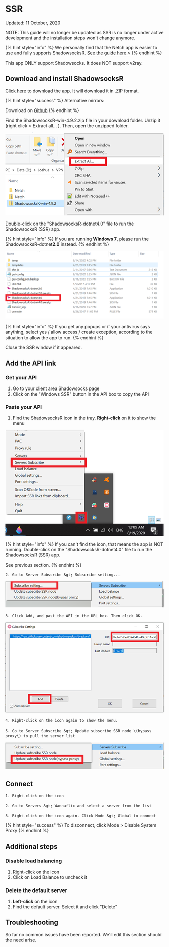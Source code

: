 # SSR

Updated: 11 October, 2020

NOTE: This guide will no longer be updated as SSR is no longer under active development and the installation steps won't change anymore.

{% hint style="info" %}
We personally find that the Netch app is easier to use and fully supports ShadowsocksR. [See the guide here &gt;](../v2ray-shadowsocks/netch-1.md)
{% endhint %}

This app ONLY support Shadowsocks. It does NOT support v2ray.

## Download and install ShadowsocksR

[Click here](https://wannaflix.net/dl.php?type=d&id=25) to download the app. It will download it in .ZIP format.

{% hint style="success" %}
Alternative mirrors:

Download on [Github](https://github.com/shadowsocksrr/shadowsocksr-csharp/releases) 
{% endhint %}

Find the ShadowsocksR-win-4.9.2.zip file in your download folder. Unzip it \(right click &gt; Extract all... \). Then, open the unzipped folder.

![](../../.gitbook/assets/ssr-extract.png)

Double-click on the "ShadowsocksR-dotnet4.0" file to run the ShadowsocksR \(SSR\) app.

{% hint style="info" %}
If you are running **Windows 7**, please run the ShadowsocksR-dotnet**2.0** instead.
{% endhint %}

![](../../.gitbook/assets/ssr-open.png)

{% hint style="info" %}
If you get any popups or if your antivirus says anything, select yes / allow access / create exception, according to the situation to allow the app to run.
{% endhint %}

Close the SSR window if it appeared.

## Add the API link

### Get your API

1. Go to your [client area](https://wannaflix.com/clientarea.php) Shadowsocks page
2. Click on the "Windows SSR" button in the API box to copy the API

### Paste your API

1. Find the ShadowsocksR icon in the tray. **Right-click** on it to show the menu

![](../../.gitbook/assets/ssr-sub-1.png)

{% hint style="info" %}
If you can't find the icon, that means the app is NOT running. Double-click on the "ShadowsocksR-dotnet4.0" file to run the ShadowsocksR \(SSR\) app.

See previous section.
{% endhint %}

    2. Go to Server Subscribe &gt; Subscribe setting...

![](../../.gitbook/assets/ssr-sub-2.png)

    3. Click Add, and past the API in the URL box. Then click OK.

![](../../.gitbook/assets/ssr-sub-add.png)

    4. Right-click on the icon again to show the menu. 

    5. Go to Server Subscribe &gt; Update subscribe SSR node \(bypass proxy\) to pull the server list

![](../../.gitbook/assets/ssr-sub-3.png)

## Connect

    1. Right-click on the icon

    2. Go to Servers &gt; Wannaflix and select a server from the list

    3. Right-click on the icon again. Click Mode &gt; Global to connect

{% hint style="success" %}
To disconnect, click Mode &gt; Disable System Proxy 
{% endhint %}

## Additional steps

### Disable load balancing

1. Right-click on the icon
2. Click on Load Balance to uncheck it

### Delete the default server

1. **Left-click** on the icon
2. Find the default server. Select it and click "Delete"

## Troubleshooting

So far no common issues have been reported. We'll edit this section should the need arise.

